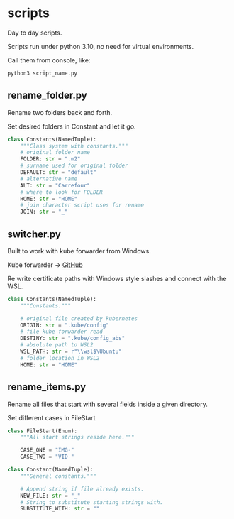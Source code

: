 # scripts

Day to day scripts.

Scripts run under python 3.10, no need for virtual environments.

Call them from console, like:

```py
python3 script_name.py
```

## rename_folder.py

Rename two folders back and forth.

Set desired folders in Constant and let it go.

```python
class Constants(NamedTuple):
    """Class system with constants."""
    # original folder name
    FOLDER: str = ".m2"
    # surname used for original folder
    DEFAULT: str = "default"
    # alternative name
    ALT: str = "Carrefour"
    # where to look for FOLDER
    HOME: str = "HOME"
    # join character script uses for rename
    JOIN: str = "_"
```

## switcher.py

Built to work with kube forwarder from Windows.

Kube forwarder -> [GitHub](https://github.com/pixel-point/kube-forwarder)

Re write certificate paths with Windows style slashes and connect with the WSL.

```python
class Constants(NamedTuple):
    """Constants."""

    # original file created by kubernetes
    ORIGIN: str = ".kube/config"
    # file kube forwarder read
    DESTINY: str = ".kube/config_abs"
    # absolute path to WSL2
    WSL_PATH: str = r"\\wsl$\Ubuntu"
    # folder location in WSL2
    HOME: str = "HOME"
```

## rename_items.py

Rename all files that start with several fields inside a given directory.

Set different cases in FileStart

```python
class FileStart(Enum):
    """All start strings reside here."""

    CASE_ONE = "IMG-"
    CASE_TWO = "VID-"
```

```python
class Constant(NamedTuple):
    """General constants."""

    # Append string if file already exists.
    NEW_FILE: str = "_"
    # String to substitute starting strings with.
    SUBSTITUTE_WITH: str = ""
```
